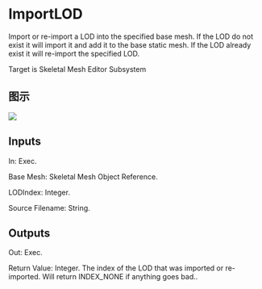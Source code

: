 # ImportLOD

Import or re-import a LOD into the specified base mesh. If the LOD do not exist it will import it and add it to the base static mesh. If the LOD already exist it will re-import the specified LOD.

Target is Skeletal Mesh Editor Subsystem

## 图示

![]($-20221218-18535967.png)

## Inputs

In: Exec.

Base Mesh: Skeletal Mesh Object Reference.

LODIndex: Integer.

Source Filename: String.  

## Outputs

Out: Exec.

Return Value: Integer. The index of the LOD that was imported or re-imported. Will return INDEX_NONE if anything goes bad..

